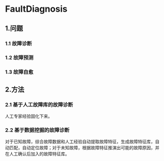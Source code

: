 # FaultDiagnosis

## 1.问题

### 1.1 故障诊断



### 1.2 故障预测



### 1.3 故障自愈



## 2.方法

### 2.1 基于人工故障库的故障诊断

人工专家经验固化下来。

### 2.2 基于数据挖掘的故障诊断

对于已知故障，综合故障数据和人工经验自动提取故障特征，生成故障特征库，自动匹配，自动定位故障；对于未知故障，根据故障特征推演出可能的故障原因，并在人工确认后加入的故障特征库。